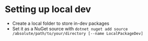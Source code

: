 # Setting up local dev

- Create a local folder to store in-dev packages
- Set it as a NuGet source with `dotnet nuget add source /absolute/path/to/your/directory [--name LocalPackageDev]`

